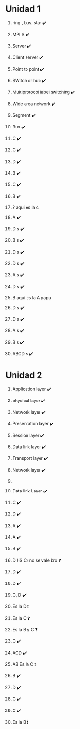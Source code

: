 # Unidad 1

1. ring , bus. star :heavy_check_mark:
2.  MPLS :heavy_check_mark:
3. Server :heavy_check_mark:
4. Client server :heavy_check_mark:
5. Point to point :heavy_check_mark:
6. SWitch or hub :heavy_check_mark:
7. Multiprotocol label switching :heavy_check_mark:
8. Wide area network :heavy_check_mark:
9. Segment :heavy_check_mark:
10. Bus :heavy_check_mark:



1. C   :heavy_check_mark:

2. C  :heavy_check_mark:

3. D  :heavy_check_mark:

4. B  :heavy_check_mark:

5. C  :heavy_check_mark:

6. B  :heavy_check_mark:

7. ? aqui es la c

8. A  :heavy_check_mark:

9. D s :heavy_check_mark:

10. B s :heavy_check_mark:

11. D s :heavy_check_mark:

12. D s :heavy_check_mark:

13. A s :heavy_check_mark:

14. D s :heavy_check_mark:

15. B  aqui es la A papu

16. D s :heavy_check_mark:

17. D s :heavy_check_mark:

18. A s :heavy_check_mark:

19. B s :heavy_check_mark:

20. ABCD s :heavy_check_mark:

# Unidad 2

1. Application layer :heavy_check_mark:

2. physical layer :heavy_check_mark:

3. Network layer :heavy_check_mark:

4. Presentation layer :heavy_check_mark:

5. Session layer :heavy_check_mark:

6. Data link layer :heavy_check_mark:

7. Transport layer :heavy_check_mark:

8. Network layer :heavy_check_mark:

9. 

10. Data link Layer :heavy_check_mark:

11. C :heavy_check_mark:

12. D :heavy_check_mark:

13. A :heavy_check_mark:

14. A :heavy_check_mark:

15. B :heavy_check_mark:

16. D (IS C) no se vale bro :question:

17. D :heavy_check_mark:

18. D :heavy_check_mark:

19. C, D :heavy_check_mark:

20. Es la D  :exclamation:

21. Es la C :question:

22. Es la B y C :question:

23. C :heavy_check_mark:

24. ACD :heavy_check_mark:

25. AB Es la C :exclamation:

26. B :heavy_check_mark:

27. D :heavy_check_mark:

28. C :heavy_check_mark:

29. C :heavy_check_mark:

30. Es la B :exclamation:
